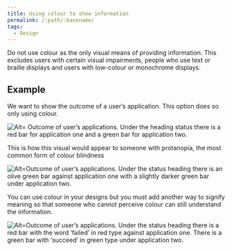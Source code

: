 ```yaml
---
title: Using colour to show information
permalink: /:path/:basename/
tags:
  - Design
---
```

Do not use colour as the only visual means of providing information. This excludes users with certain visual impairments, people who use text or braille displays and users with low-colour or monochrome displays.  

## Example

We want to show the outcome of a user’s application. This option does so only using colour.

![Alt= Outcome of user’s applications. Under the heading status there is a red bar for application one and a green bar for application two. ](/assets/images/colours-only-coloured.png)

This is how this visual would appear to someone with protanopia, the most common form of colour blindness

![Alt=Outcome of user’s applications. Under the status heading there is an olive green bar against application one with a slightly darker green bar under application two. ](/assets/images/colours-only-bnw.png)

You can use colour in your designs but you must add another way to signify meaning so that someone who cannot perceive colour can still understand the information. 

![Alt=Outcome of user’s applications. Under the status heading there is a red bar with the word ‘failed’ in red type against application one. There is a green bar with ‘succeed’ in green type under application two. ](/assets/images/colours-and-text-coloured.png)